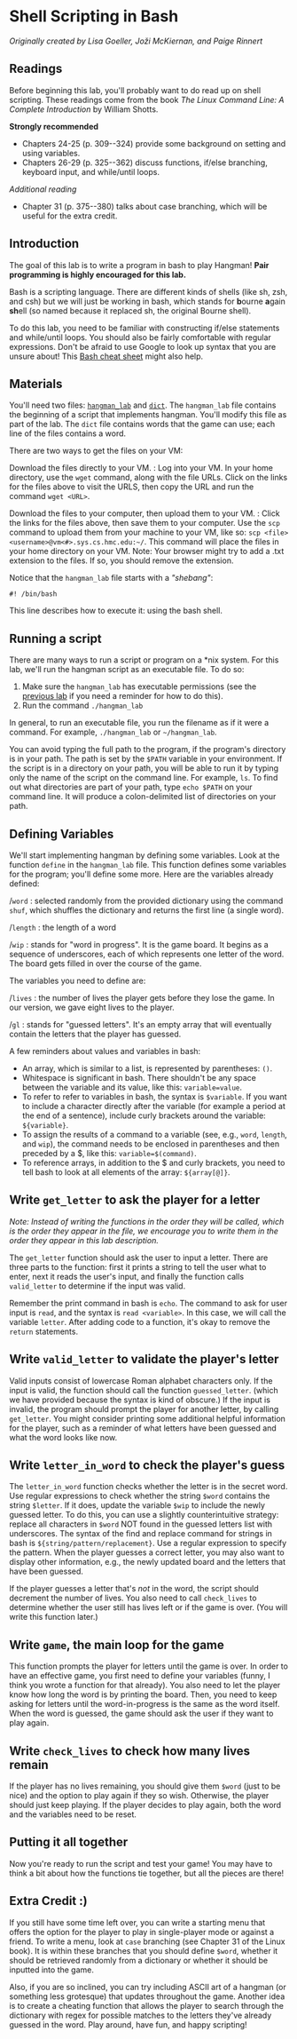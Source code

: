 [Hangman]: http://www.cs.hmc.edu/courses/2014/fall/sysadmin/hangman_lab
[Dictionary]: http://www.cs.hmc.edu/courses/2014/fall/sysadmin/dict
[Permissions]: https:www.cs.hmc.edu/courses/2014/fall/sysadmin/linux_basics2.html

# Shell Scripting in Bash
*Originally created by Lisa Goeller, Joži McKiernan, and Paige Rinnert*

## Readings

Before beginning this lab, you'll probably want to do read up on shell
scripting. These readings come from the book *The Linux Command Line: A Complete
Introduction* by William Shotts.

**Strongly recommended**

  - Chapters 24-25 (p. 309--324) provide some background on setting and using 
    variables.
  - Chapters 26-29 (p. 325--362) discuss functions, if/else branching, keyboard 
    input, and while/until loops.

*Additional reading*

  - Chapter 31 (p. 375--380) talks about case branching, which will be useful 
    for the extra credit.

## Introduction

The goal of this lab is to write a program in bash to play Hangman! **Pair
programming is highly encouraged for this lab.** 

Bash is a scripting language. There are different kinds of shells (like sh, zsh,
and csh) but we will just be working in bash, which stands for **b**ourne
**a**gain **sh**ell (so named because it replaced sh, the original Bourne
shell).

To do this lab, you need to be familiar with constructing if/else statements and
while/until loops. You should also be fairly comfortable with regular
expressions. Don't be afraid to use Google to look up syntax that you are unsure
about! This [Bash cheat sheet](http://www.johnstowers.co.nz/blog/pages/bash-cheat-sheet.html) might also help.

## Materials

You'll need two files: [`hangman_lab`][Hangman] and [`dict`][Dictionary].  The
`hangman_lab` file contains the beginning of a script that implements hangman.
You'll modify this file as part of the lab. The `dict` file contains words that
the game can use; each line of the files contains a word.

There are two ways to get the files on your VM:

Download the files directly to your VM.
  : Log into your VM. In your home directory, use the `wget` command, along with
    the file URLs. Click on the links for the files above to visit the URLS, then
    copy the URL and run the command `wget <URL>`.

Download the files to your computer, then upload them to your VM.
  : Click the links for the files above, then save them to your computer. Use
    the `scp` command to upload them from your machine to your VM, like so: `scp
    <file> <username>@vm<#>.sys.cs.hmc.edu:~/`. This command will place the
    files in your home directory on your VM. Note: Your browser might try to add
    a .txt extension to the files. If so, you should remove the extension.

Notice that the `hangman_lab` file starts with a *"shebang"*:
```
#! /bin/bash
```
This line describes how to execute it: using the bash shell.

## Running a script

There are many ways to run a script or program on a *nix system. For this lab,
we'll run the hangman script as an executable file. To do so:

   1. Make sure the `hangman_lab` has executable permissions (see the [previous
   lab][Permissions] if you need a reminder for how to do this).
   1. Run the command `./hangman_lab`

In general, to run an executable file, you run the filename as if it were a
command. For example, `./hangman_lab` or `~/hangman_lab`. 

You can avoid typing the full path to the program, if the program's directory 
is in your path. The path is set by the `$PATH` variable in your environment. 
If the script is in a directory on your path, you will be able to run it by 
typing only the name of the script on the command line. For example, `ls`. 
To find out what directories are part of your path, type `echo $PATH` on
your command line. It will produce a colon-delimited list of directories
on your path. 

<!--
Throughout the process of writing the script, you can check periodically
that it is working by running it and seeing if the behavior is what you
expected. Be sure that any incomplete lines of code are commented out so
they don't return errors. Feel free to add print statements throughout
to help with debugging.
-->

## Defining Variables

We'll start implementing hangman by defining some variables. Look at the
function `define` in the `hangman_lab` file. This function defines some
variables for the program; you'll define some more. Here are the variables
already defined:

\/`word`
  : selected randomly from the provided dictionary using the command `shuf`,
    which shuffles the dictionary and returns the first line (a single word).

\/`length`
  : the length of a word

\/`wip`
  : stands for "word in progress". It is the game board. It begins as a sequence
    of underscores, each of which represents one letter of the word. The board
    gets filled in over the course of the game.

The variables you need to define are:

\/`lives`
  : the number of lives the player gets before they lose the game. In our
    version, we gave eight lives to the player. 

\/`gl`
  : stands for "guessed letters". It's an empty array that will
    eventually contain the letters that the player has guessed.

A few reminders about values and variables in bash:

  - An array, which is similar to a list, is represented by parentheses: `()`.
  - Whitespace is significant in bash. There shouldn't be any space between the 
    variable and its value, like this: `variable=value`.
  - To refer to refer to variables in bash, the syntax is `$variable`. If you 
    want to include a character directly after the variable (for
    example a period at the end of a sentence), include curly brackets
    around the variable: `${variable}`. 
  - To assign the results of a command to a variable (see, e.g., `word`, 
    `length`, and `wip`), the command needs to be enclosed in parentheses and 
    then preceded by a \$, like this: `variable=$(command)`.
  - To reference arrays, in addition to the \$ and curly brackets, you need to 
    tell bash to look at all elements of the array: `${array[@]}`. 

## Write `get_letter` to ask the player for a letter
_Note: Instead of writing the functions in the order they
will be called, which is the order they appear in the file, we encourage you to
write them in the order they appear in this lab description._

The `get_letter` function should ask the user to input a letter. There are three
parts to the function: first it prints a string to tell the user what to enter,
next it reads the user's input, and finally the function calls
`valid_letter` to determine if the input was valid.

Remember the print command in bash is `echo`. The command to ask for
user input is `read`, and the syntax is `read <variable>`. In this case,
we will call the variable `letter`. After adding code to a function,
it's okay to remove the `return` statements.

## Write `valid_letter` to validate the player's letter

Valid inputs consist of lowercase Roman alphabet characters only. If the
input is valid, the function should call the function `guessed_letter`.
(which we have provided because the syntax is kind of obscure.) If the input is 
invalid, the program should prompt the player for another letter, by calling 
`get_letter`. You might consider printing some additional helpful information 
for the player, such as a reminder of what letters have been guessed and what 
the word looks like now. 

<!--
## Write `guessed_letter` to check if the player's guess is new

We wrote this function, `guessed_letter`, for you because the syntax is
bizarre. The goal of this function is to check if the user has already
guessed the letter. If the user has guessed it, the function returns to
`get_letter` to ask for a different letter. If not, the function adds
the letter to the array `gl` which contains guessed letters, and it
calls `letter_in_word` to determine whether the letter is in the word.
-->

## Write `letter_in_word` to check the player's guess

The `letter_in_word` function checks whether the letter is in the secret word.
Use regular expressions to check whether the string `$word` contains the string
`$letter`. If it does, update the variable `$wip` to include the newly guessed
letter. To do this, you can use a slightly counterintuitive strategy: replace
all characters in `$word` NOT found in the guessed letters list with
underscores. The syntax of the find and replace command for strings in bash is
`${string/pattern/replacement}`. Use a regular expression to specify the 
pattern. When the player guesses a correct letter, you may also want to display
other information, e.g., the newly updated board and the letters that have been 
guessed.

If the player guesses a letter that's *not* in the word, the script should
decrement the number of lives.  You also need to call `check_lives` to determine
whether the user still has lives left or if the game is over. (You will write
this function later.)

## Write `game`, the main loop for the game

This function prompts the player for letters until the game is over. In order to
have an effective game, you first need to define your variables (funny, I think
you wrote a function for that already). You also need to let the player know how
long the word is by printing the board. Then, you need to keep asking for
letters until the word-in-progress is the same as the word itself. When the word
is guessed, the game should ask the user if they want to play again. 

## Write `check_lives` to check how many lives remain

If the player has no lives remaining, you should give them `$word` (just to be
nice) and the option to play again if they so wish. Otherwise, the player should
just keep playing. If the player decides to play again, both the word and the
variables need to be reset.

## Putting it all together

Now you're ready to run the script and test your game! You may have to think a
bit about how the functions tie together, but all the pieces are there!

## Extra Credit :)

If you still have some time left over, you can write a starting menu
that offers the option for the player to play in single-player mode or
against a friend. To write a menu, look at `case` branching (see Chapter
31 of the Linux book). It is within these branches that you should
define `$word`, whether it should be retrieved randomly from a
dictionary or whether it should be inputted into the game.

Also, if you are so inclined, you can try including ASCII art of a
hangman (or something less grotesque) that updates throughout the game.
Another idea is to create a cheating function that allows the player to
search through the dictionary with regex for possible matches to the
letters they've already guessed in the word. Play around, have fun, and
happy scripting!

